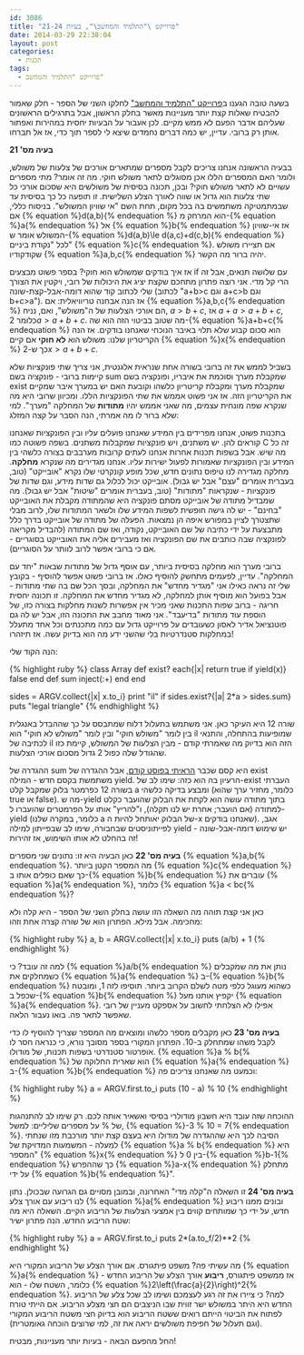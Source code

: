 ```yaml
---
id: 3086
title: "פרוייקט \"התלמיד והמחשב\", בעיות 21-24"
date: 2014-03-29 22:38:04
layout: post
categories: 
  - תכנות
tags: 
  - פרוייקט "התלמיד והמחשב"
---
```

בשעה טובה הגענו ב<a href="http://www.gadial.net/2013/05/27/student_and_computer_1/">פרוייקט "התלמיד והמחשב"</a> לחלקו השני של הספר - חלק שאמור להבטיח שאלות קצת יותר מעניינות מאשר בחלק הראשון, אבל בתרגילים הראשונים שעליהם אדבר הפעם לא ממש מקיים. לכן אעבור על הבעיות יחסית במהירות ואפתור אותן רק ברובי. עדיין, יש כמה דברים נחמדים שיצא לי לספר תוך כדי, אז אל תברחו.

<strong>בעיה מס' 21</strong>

בבעיה הראשונה אנחנו צריכים לקבל מספרים שמתארים אורכים של צלעות של משולש, ולומר האם המספרים הללו אכן מסוגלים לתאר משולש חוקי. מה זה אומר? מתי מספרים עשויים לא לתאר משולש חוקי? ובכן, תכונה בסיסית של משולשים היא שסכום אורכי כל שתי צלעות הוא גדול או שווה לאורך הצלע השלישית. זו תופעה כל כך בסיסית עד שבמתמטיקה משתמשים בה בכל מקום, תחת השם "אי שוויון המשולש". בניסוח כללי, אם {% equation %}d(a,b){% endequation %} הוא המרחק מ-{% equation %}a{% endequation %} אל {% equation %}b{% endequation %} אז אי-שוויון המשולש אומר ש-{% equation %}d(a,b)\le d(a,c)+d(c,b){% endequation %} לכל "נקודת ביניים" {% equation %}c{% endequation %}. אם תציירו משולש שקודקודיו {% equation %}a,b,c{% endequation %} יהיה ברור מה הקשר.

אז איך בודקים שמשולש הוא חוקי? בספר פשוט מבצעים if עם שלושה תנאים, אבל זה הרי קל מדי. אני רוצה פתרון מתחכם שקצת יציג את היכולות של רובי, ויקטין את הצורך שלי לכתוב קוד שהוא דומה-אבל-קצת-שונה (לכתוב "a+b>c וגם a+c>b וגם b+c>a"). אז הנה אבחנה טריוויאלית: אם {% equation %}a,b,c{% endequation %} הם אורכי הצלעות של ה"משולש", ואם, נניח, $a>b+c$, אז $a+a>a+b+c$, כלומר $2a>a+b+c$. מה שטוב בביטוי הזה הוא שה-{% equation %}a+b+c{% endequation %} הוא סכום קבוע שלא תלוי באיבר הנוכחי שאנחנו בודקים. אז הנה הקריטריון שלנו: משולש הוא <strong>לא חוקי</strong> אם קיים {% equation %}x{% endequation %} כך ש-$2x>a+b+c$.

בשביל לממש את זה ברובי בשורה אחת שנראית אלגנטית, אני צריך שתי פונקציות שלא קיימות ברובי - פונקציה בשם sum שמקבלת מערך וסוכמת את איבריו, ופונקציה בשם exist שמקבלת מערך ומקבלת קריטריון כלשהו וקובעת האם יש במערך איבר שמקיים את הקריטריון הזה. אז אני פשוט אממש את שתי הפונקציות הללו. ומכיוון שרובי היא מה שנקרא שפה מונחית עצמים, מה שאני אממש יהיו <strong>מתודות</strong> של המחלקה "מערך". למי שלא ברור לו מה אמרתי, הנה הסבר על קצה המזלג:

בתכנות פשוט, אנחנו מפרידים בין המידע שאנחנו פועלים עליו ובין הפונקציות שאנחנו קוראים להן. יש משתנים, ויש פונקציות שמקבלות משתנים. בשפה פשוטה כמו C זה כל מה שיש. אבל בשפות תכנות אחרות אנחנו לעתים קרובות מערבבים בצורה כלשהי בין המידע ובין הפונקציות שאמורות לפעול ישירות עליו. אנחנו מגדירים מה שנקרא <strong>מחלקה</strong>. מחלקה מגדירה לנו טיפוס נתונים חדש, שכל מופע קונקרטי שלו נקרא "אובייקט" (טוב, בעברית אומרים "עצם" אבל יש גבול). אובייקט יכול לכלול גם שדות מידע, וגם שדות של פונקציות - שנקראות "מתודות" (טוב, בעברית אומרים "שיטות" אבל יש גבול). מה שמבדיל מתודה של אובייקט מסתם פונקציה היא שהמתודה מקבלת את האובייקט "בחינם" - יש לה גישה חופשית לשפות המידע שלו ולשאר המתודות שלו, לרוב מבלי שתצטרך לציין במפורש איפה הן נמצאות. הפעלה של מתודה של אובייקט בדרך כלל מתבצעת על ידי כתיבה של שם האובייקט, נקודה, ואז שם המתודה (להבדיל מקריאה לפונקציה שבה כותבים את שם הפונקציה ואז מעבירים אליה את האובייקט בסוגריים - אם כי ברובי אפשר לרוב לוותר על הסוגריים).

ברובי מערך הוא מחלקה בסיסית ביותר, עם אוסף גדול של מתודות שבאות "יחד עם המחלקה". עדיין, לפעמים מתחשק להוסיף כאלו. אז ברובי פשוט אפשר להוסיף - בקובץ שלי זה נראה כאילו אני "מגדיר מחדש" את המחלקה, ובסך הכל שם בה שתי מתודות - אבל בפועל הוא מוסיף אותן למחלקה, לא מגדיר מחדש את המחלקה. זו תכונה יחסית חריגה - ברוב שפות התכנות שאני מכיר אין אפשרות לשנות מחלקות בצורה כזו, של הוספת עוד מתודות "בדיעבד". אני מאוד מחבב את התכונה הזו, אבל יש לה גם פוטנציאל אדיר לאסון כשעובדים על פרוייקט גדול עם כמה מתכנתים וכל אחד מתעלל במחלקות סטנדרטיות בלי שהשני ידע מה הוא בדיוק עשה. אז תיזהרו!

הנה הקוד שלי:

<div class="code-block">
{% highlight ruby %}
class Array
  def exist?
    each{|x| return true if yield(x)}
    false
  end
  def sum
    inject(:+)
  end
end

sides = ARGV.collect{|x| x.to_i}
print "il" if sides.exist?{|a| 2*a > sides.sum}
puts "legal triangle"
{% endhighlight %}
</div>

שורה 12 היא העיקר כאן. אני משתמש בתעלול דלוח שמתבסס על כך שההבדל באנגלית בין לומר "משולש חוקי" ובין לומר "משולש לא חוקי" הוא il שמופיעות בהתחלה, והתנאי לכתיבה של il הזה הוא בדיוק מה שאמרתי קודם - מבין הצלעות של המשולש, קיימת כזו שהגודל שלה כפול 2 גדול מסכום אורכי הצלעות.

ההגדרה של sum היא קסם שכבר <a href="http://www.gadial.net/2013/09/03/student_and_computer_16-20-ruby/">הראיתי בפוסט קודם</a>, אבל ההגדרה של exist משתמשת בקסם חדש - המילה yield. הרעיון בה הוא כזה: שימו לב של-exist העברתי בשורה 12 כפרמטר בלוק שמקבל קלט a ומבצע בדיקה כלשהי (כלומר, מחזיר ערך שהוא true או false). מה ש-yield בתוך מתודה עושה הוא לקחת את הבלוק שהועבר כקלט למתודה (אם הועבר; אחרת יש לנו תקלה), ו"להריץ" אותו על הפרמטרים שהועברו ל-yield (כלומר, במקרה שלנו a של הבלוק יאותחל להיות ה-x שאנחנו בודקים). אגב, לפייתוניסטים שבחבורה, שימו לב שבפייתון למילה yield יש שימוש דומה-אבל-שונה - זה בהחלט לא אותו השימוש, אז זהירות!

<strong>בעיה מס' 22</strong>
כאן הבעיה היא זו: נתונים שני מספרים {% equation %}a,b{% endequation %}. מה המספר הקטן ביותר {% equation %}c{% endequation %} כך שאם כופלים אותו ב-{% equation %}b{% endequation %} עוברים את {% equation %}a{% endequation %}, כלומר {% equation %}a < bc{% endequation %}?

כאן אני קצת תוהה מה השאלה הזו עושה בחלק השני של הספר - היא קלה ולא מחכימה. אבל מילא. הפתרון הוא של שורה קצרה אחת וזהו:

<div class="code-block">
{% highlight ruby %}
a, b = ARGV.collect{|x| x.to_i}
puts (a/b) + 1
{% endhighlight %}
</div>

למה זה עובד? כי {% equation %}a/b{% endequation %} נותן את מה שמקבלים כשמחלקים את {% equation %}a{% endequation %} ב-{% equation %}b{% endequation %} כשהוא מעוגל כלפי מטה לשלם הקרוב ביותר. תוסיפו לזה 1, ומובטח שכפל ב-{% equation %}b{% endequation %} יקפיץ אותנו מעל {% equation %}a{% endequation %}. אפילו לא הצלחתי לחשוב על אספקט מעניין של רובי שאפשר לתאר פה. בואו נעבור הלאה.

<strong>בעיה מס' 23</strong>
כאן מקבלים מספר כלשהו ומוצאים מה המספר שצריך להוסיף לו כדי לקבל משהו שמתחלק ב-10. הפתרון המקורי בספר מסובך נורא, כי כנראה חסר לו אופרטור סטנדרטי בשפות תכנות, של מודולו. {% equation %}a % b{% endequation %} הוא שארית החלוקה של {% equation %}a{% endequation %} ב-{% equation %}b{% endequation %} וכמעט מה שאנחנו צריכים פה:

<div class="code-block">
{% highlight ruby %}
a = ARGV.first.to_i
puts (10 - a) % 10
{% endhighlight %}
</div>

ההוכחה שזה עובד היא חשבון מודולרי בסיסי ואשאיר אותה לכם. רק שימו לב להתנהגות של % על מספרים שליליים: למשל, {% equation %}-3 % 10 = 7{% endequation %}. הסיבה לכך היא שההגדרה של מודולו היא בעצם קצת יותר מורכבת מזו שנתתי למעלה - המשמעות המדויקת של {% equation %}a % b{% endequation %} היא "המספר {% equation %}x{% endequation %} בין 0 ל-{% equation %}b-1{% endequation %} כך שההפרש {% equation %}a-x{% endequation %} מתחלק על ידי {% equation %}b{% endequation %}".

<strong>בעיה מס' 24</strong>
זו השאלה ה"קלה מדי" האחרונה, ובמובן מסויים גם הגרועה שבכולן. נתון לנו ריבוע עם אורך צלע {% equation %}a{% endequation %} ובונים ממנו ריבוע חדש, על ידי כך שמותחים קווים בין אמצעי הצלעות של הריבוע הקיים. השאלה היא מה שטח הריבוע החדש. הנה פתרון ישיר:

<div class="code-block">
{% highlight ruby %}
a = ARGV.first.to_i
puts 2*(a.to_f/2)**2
{% endhighlight %}
</div>

מה עשיתי פה? משפט פיתגורס. אם אורך הצלע של הריבוע המקורי היא {% equation %}a{% endequation %} אז ממשפט פיתגורס, <strong>ריבוע</strong> אורך הצלע של הריבוע החדש - כלומר, השטח שלו - הוא {% equation %}2\left(\frac{a}{2}\right)^2{% endequation %}. למה? כי ציירו את זה רגע לעצמכם ושימו לב שכל צלע של הריבוע החדש היא היתר במשולש ישר זווית שבו הניצבים הם חצי מצלע הריבוע. אם הייתי טורח לפתוח את הביטוי הייתם רואים ששטח הריבוע הוא בדיוק חצי משטח הריבוע המקורי (וגם תעלול של חפיפת משולשים יראה את זה, למי שרוצים הוכחה גאומטרית).

החל מהפעם הבאה - בעיות יותר מעניינות, מבטיח!
